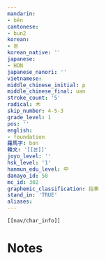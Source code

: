 ```yaml
---
mandarin:
- běn
cantonese:
- bun2
korean:
- 본
korean_native: ''
japanese:
- HON
japanese_nanori: ''
vietnamese:
middle_chinese_initial: p
middle_chinese_final: uən
stroke_count: '5'
radical: 木
skip_number: 4-5-3
grade_level: 1
pos: ''
english:
- foundation
羅馬字: bon
韓文: '[[본]]'
joyo_level: ''
hsk_level: '1'
hanmun_edu_level: 中
danayo_id: 58
mc_id: 302
graphemic_classification: 指事
stand_in: 'TRUE'
aliases:
---
```

```meta-bind-embed
[[nav/char_info]]
```

# Notes
